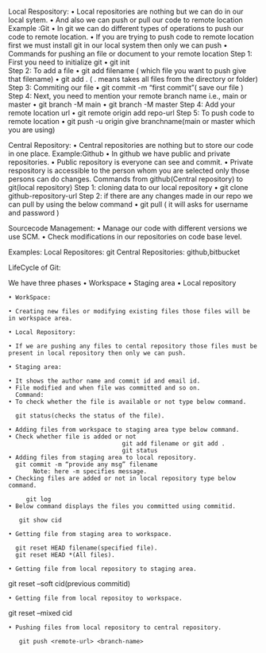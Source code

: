Local Respository:
    • Local repositories are nothing but we can do in our local sytem.
    • And also we can push or pull our code to remote location
Example :Git
    • In git we can do different types of operations to push our code to remote location.
    • If you are trying to push code to  remote location first we must install git in our local system then only we can push
    • Commands for pushing an file or document to your remote location
Step 1: First you need to initialize git
    • git init     
            Step 2: To add a file
    • git add filename ( which file you want to push give that filename)
    • git add . ( . means takes all files from the directory or folder)
            Step 3: Commiting our file
    • git commit -m “first commit”( save our file )
            Step 4: Next, you need to mention your remote branch name i.e., main or master
    • git branch -M main
    • git branch -M master
          Step 4: Add your remote location url
    • git remote origin add repo-url
         Step 5: To push code to remote location
    • git push -u origin give branchname(main or master which you are using)


Central Repository:
    • Central repositories are nothing but to store our code in one place.
Example:Github
    • In github we have public and private repositories.
    • Public repository is everyone can see and commit.
    • Private respository is accessible  to the person whom you are selected only those persons can do changes.
Commands from github(Central repository) to git(local repository)
 Step 1: cloning data to our local repository
    • git clone github-repository-url
Step 2: if there are any changes made in our repo we can pull by using the below command
    • git pull ( it will asks for username and password )

Sourcecode Management:
    •  Manage our code with different versions we use SCM. 
    • Check  modifications in our repositories on code base level.

Examples:
 Local Repositores: git
Central Repositories: github,bitbucket










LifeCycle of Git:

We have three phases
    • Workspace
    • Staging area
    • Local repository

    • WorkSpace: 

    • Creating new files or modifying existing files those files will be in workspace area.

    • Local Repository:

    • If we are pushing any files to cental repository those files must be present in local repository then only we can push.

    • Staging area:

    • It shows the author name and commit id and email id.
    • File modified and when file was committed and so on.
      Command:
    • To check whether the file is available or not type below command. 

      git status(checks the status of the file).

    • Adding files from workspace to staging area type below command.
    • Check whether file is added or not
                                    git add filename or git add .
                                    git status
    • Adding files from staging area to local repository.
      git commit -m “provide any msg” filename
           Note: here -m specifies message.
    • Checking files are added or not in local repository type below command.

         git log
    • Below command displays the files you committed using commitid.

       git show cid

    • Getting file from staging area to workspace.

      git reset HEAD filename(specified file).
      git reset HEAD *(All files).

    • Getting file from local repository to staging area.

   git reset –soft cid(previous commitid)

    • Getting file from local repositoy to workspace.

git reset –mixed cid
         
    • Pushing files from local repository to central repository.

       git push <remote-url> <branch-name>











